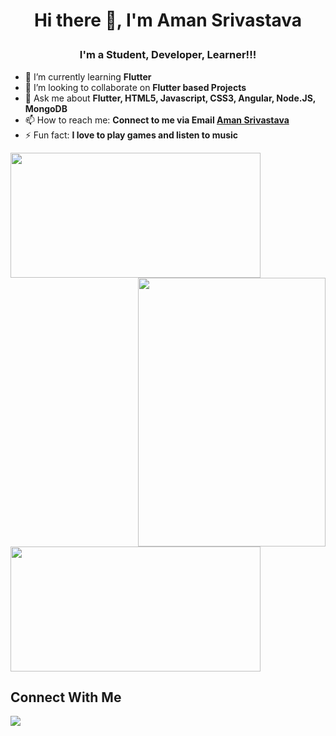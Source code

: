 # <p align="center"> Hi there 👋, I'm Aman Srivastava </p>
</hr>

### <p align="center"> I'm a Student, Developer, Learner!!! </p>


- 🌱 I’m currently learning <b> Flutter </b>
- 👯 I’m looking to collaborate on <b> Flutter based Projects </b>
- 💬 Ask me about <b>Flutter, HTML5, Javascript, CSS3, Angular, Node.JS, MongoDB</b>
- 📫 How to reach me: <b>Connect to me via Email [Aman Srivastava](mailto:aman.srivastava101@gmail.com.com?subject=[GitHub]%20Source%20Han%20Sans)</b>
- ⚡ Fun fact: <b> I love to play games and listen to music </b>

<p>
    <img height=200 width = 400 src="https://github-readme-stats.vercel.app/api?username=aman1210&show_icons=true&theme=midnight-purple">
   <img height = 430 width= 300 align = right src = "https://user-images.githubusercontent.com/50004633/134461687-7281df45-15a4-47dd-8df4-15a2319d2001.gif">
  
</p>
<img height=200 width = 400 src="https://github-readme-stats.vercel.app/api/top-langs/?username=aman1210&show_icons=true&theme=radical"/>


## Connect With Me

<a href="https://www.linkedin.com/in/aman-srivastava-973297199/"><img src="https://img.icons8.com/fluent/48/000000/linkedin.png"/></a>


